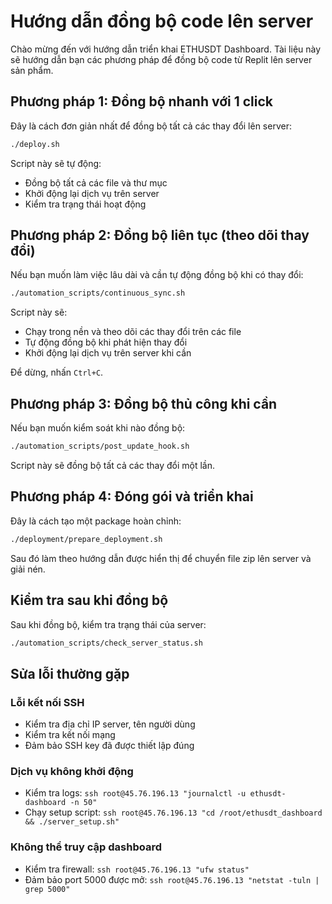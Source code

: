 # Hướng dẫn đồng bộ code lên server

Chào mừng đến với hướng dẫn triển khai ETHUSDT Dashboard. Tài liệu này sẽ hướng dẫn bạn các phương pháp để đồng bộ code từ Replit lên server sản phẩm.

## Phương pháp 1: Đồng bộ nhanh với 1 click

Đây là cách đơn giản nhất để đồng bộ tất cả các thay đổi lên server:

```bash
./deploy.sh
```

Script này sẽ tự động:
- Đồng bộ tất cả các file và thư mục
- Khởi động lại dịch vụ trên server
- Kiểm tra trạng thái hoạt động

## Phương pháp 2: Đồng bộ liên tục (theo dõi thay đổi)

Nếu bạn muốn làm việc lâu dài và cần tự động đồng bộ khi có thay đổi:

```bash
./automation_scripts/continuous_sync.sh
```

Script này sẽ:
- Chạy trong nền và theo dõi các thay đổi trên các file
- Tự động đồng bộ khi phát hiện thay đổi
- Khởi động lại dịch vụ trên server khi cần

Để dừng, nhấn `Ctrl+C`.

## Phương pháp 3: Đồng bộ thủ công khi cần

Nếu bạn muốn kiểm soát khi nào đồng bộ:

```bash
./automation_scripts/post_update_hook.sh
```

Script này sẽ đồng bộ tất cả các thay đổi một lần.

## Phương pháp 4: Đóng gói và triển khai

Đây là cách tạo một package hoàn chỉnh:

```bash
./deployment/prepare_deployment.sh
```

Sau đó làm theo hướng dẫn được hiển thị để chuyển file zip lên server và giải nén.

## Kiểm tra sau khi đồng bộ

Sau khi đồng bộ, kiểm tra trạng thái của server:

```bash
./automation_scripts/check_server_status.sh
```

## Sửa lỗi thường gặp

### Lỗi kết nối SSH
- Kiểm tra địa chỉ IP server, tên người dùng
- Kiểm tra kết nối mạng
- Đảm bảo SSH key đã được thiết lập đúng

### Dịch vụ không khởi động
- Kiểm tra logs: `ssh root@45.76.196.13 "journalctl -u ethusdt-dashboard -n 50"`
- Chạy setup script: `ssh root@45.76.196.13 "cd /root/ethusdt_dashboard && ./server_setup.sh"`

### Không thể truy cập dashboard
- Kiểm tra firewall: `ssh root@45.76.196.13 "ufw status"`
- Đảm bảo port 5000 được mở: `ssh root@45.76.196.13 "netstat -tuln | grep 5000"`